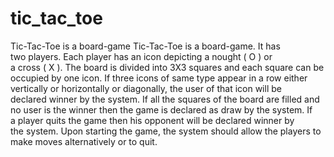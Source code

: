 # tic_tac_toe
 Tic-Tac-Toe is a board-game
 Tic-Tac-Toe is a board-game. 
 It has two players. 
 Each player has an icon depicting a nought ( O ) or a cross ( X ). 
 The board is divided into 3X3 squares and each square can be occupied by one icon. 
 If three icons of same type appear in a row either 
	vertically or 
	horizontally or 
	diagonally, the user of that icon will be declared winner by the system. 
 If all the squares of the board are filled and no user is the winner then the game is declared as draw by the system. 
 If a player quits the game then his opponent will be declared winner by the system. 
 Upon starting the game, the system should allow the players to make moves alternatively or to quit.

